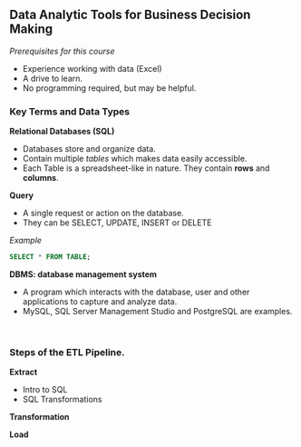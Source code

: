 ## **Data Analytic Tools for Business Decision Making**

*Prerequisites for this course*
- Experience working with data (Excel)
- A drive to learn.
- No programming required, but may be helpful. 

### Key Terms and Data Types
**Relational Databases (SQL)**
- Databases store and organize data. 
- Contain multiple _tables_ which makes data easily accessible.
- Each Table is a spreadsheet-like in nature. They contain **rows** and **columns**. 

**Query**
- A single request or action on the database.
- They can be SELECT, UPDATE, INSERT or DELETE

_Example_
```SQL
SELECT * FROM TABLE;
```

**DBMS: database management system**
- A program which interacts with the database, user and other applications to capture and analyze data. 
- MySQL, SQL Server Management Studio and PostgreSQL are examples. 


<br> 

### Steps of the ETL Pipeline. 

__**Extract**__

- Intro to SQL
- SQL Transformations

__**Transformation**__

__**Load**__

